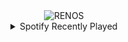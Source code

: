 <div align="center">
<picture>
    <source media="(prefers-color-scheme: dark)" srcset="https://i.ibb.co/vm1yKG1/output-gif.gif">
    <source media="(prefers-color-scheme: light)" srcset="https://i.ibb.co/vm1yKG1/output-gif.gif">
    <img alt="RENOS" src="https://i.ibb.co/vm1yKG1/output-gif.gif">
</picture>
<details>
<summary>Spotify Recently Played</summary>
<img src="https://spotify-recently-played-readme.vercel.app/api?user=31d6d6zerc5ct6kck32na2ozsqf4&unique=1&width=400" alt="Spotify" />
</details>
</div>

<!-- Image deletion URL: https://ibb.co/3W16Lq1/2027114bb5e4a00617b748e8522f08bf -->